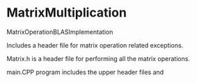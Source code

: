 # MatrixMultiplication
MatrixOperationBLASImplementation

Includes a header file for matrix operation related exceptions.

Matrix.h is a header file for performing all the matrix operations.

main.CPP program includes the upper header files and  
